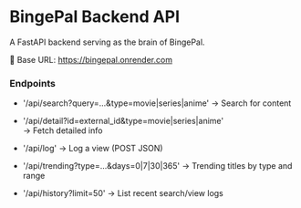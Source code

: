 # BingePal Backend API

A FastAPI backend serving as the brain of BingePal.

🔗 Base URL: https://bingepal.onrender.com

### Endpoints

- '/api/search?query=...&type=movie|series|anime'
  → Search for content

- '/api/detail?id=external_id&type=movie|series|anime'  
  → Fetch detailed info

- '/api/log' 
  → Log a view (POST JSON)

- '/api/trending?type=...&days=0|7|30|365' 
  → Trending titles by type and range

- '/api/history?limit=50'
  → List recent search/view logs